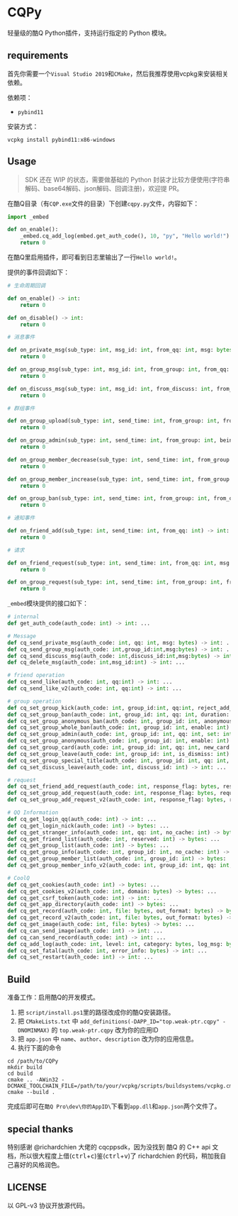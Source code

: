 # CQPy

轻量级的酷Q Python插件，支持运行指定的 Python 模块。

## requirements

首先你需要一个`Visual Studio 2019`和`CMake`，然后我推荐使用vcpkg来安装相关依赖。

依赖项：

- `pybind11`

安装方式：

```batch
vcpkg install pybind11:x86-windows
```

## Usage

> SDK 还在 WIP 的状态，需要做基础的 Python 封装才比较方便使用(字符串解码、base64解码、json解码、回调注册)，欢迎提 PR。

在酷Q目录（有`CQP.exe`文件的目录）下创建`cqpy.py`文件，内容如下：

```python
import _embed

def on_enable():
    _embed.cq_add_log(embed.get_auth_code(), 10, "py", "Hello world!")
    return 0
```

在酷Q里启用插件，即可看到日志里输出了一行`Hello world!`。

提供的事件回调如下：

```python
# 生命周期回调

def on_enable() -> int:
    return 0

def on_disable() -> int:
    return 0

# 消息事件

def on_private_msg(sub_type: int, msg_id: int, from_qq: int, msg: bytes, font: int) -> int:
    return 0

def on_group_msg(sub_type: int, msg_id: int, from_group: int, from_qq: int, from_anonymous_base64: bytes, msg: bytes, font: int) -> int:
    return 0

def on_discuss_msg(sub_type: int, msg_id: int, from_discuss: int, from_qq: int, msg: bytes, font: int) -> int:
    return 0

# 群组事件

def on_group_upload(sub_type: int, send_time: int, from_group: int, from_qq: int, file_base64: bytes) -> int:
    return 0

def on_group_admin(sub_type: int, send_time: int, from_group: int, being_operate_qq: int) -> int:
    return 0

def on_group_member_decrease(sub_type: int, send_time: int, from_group: int, being_operate_qq: int) -> int:
    return 0

def on_group_member_increase(sub_type: int, send_time: int, from_group: int, being_operate_qq: int) -> int:
    return 0

def on_group_ban(sub_type: int, send_time: int, from_group: int, from_qq: int, being_operate_qq: int, duration: int) -> int:
    return 0

# 通知事件

def on_friend_add(sub_type: int, send_time: int, from_qq: int) -> int:
    return 0

# 请求

def on_friend_request(sub_type: int, send_time: int, from_qq: int, msg: bytes, response_flag: bytes) -> int:
    return 0

def on_group_request(sub_type: int, send_time: int, from_group: int, from_qq: int, msg: bytes, response_flag: bytes) -> int:
    return 0

```

`_embed`模块提供的接口如下：

```python
# internal
def get_auth_code(auth_code: int) -> int: ...

# Message
def cq_send_private_msg(auth_code: int, qq: int, msg: bytes) -> int: ...
def cq_send_group_msg(auth_code: int,group_id:int,msg:bytes) -> int: ...
def cq_send_discuss_msg(auth_code: int,discuss_id:int,msg:bytes) -> int: ...
def cq_delete_msg(auth_code: int,msg_id:int) -> int: ...

# friend operation
def cq_send_like(auth_code: int, qq:int) -> int: ...
def cq_send_like_v2(auth_code: int, qq:int) -> int: ...

# group operation
def cq_set_group_kick(auth_code: int, group_id:int, qq:int, reject_add_request: int) -> int: ...
def cq_set_group_ban(auth_code: int, group_id: int, qq: int, duration: int) -> int: ...
def cq_set_group_anonymous_ban(auth_code: int, group_id: int, anonymous: bytes, duration: int) -> int: ...
def cq_set_group_whole_ban(auth_code: int, group_id: int, enable: int) -> int: ...
def cq_set_group_admin(auth_code: int, group_id: int, qq: int, set: int) -> int: ...
def cq_set_group_anonymous(auth_code: int, group_id: int, enable: int) -> int: ...
def cq_set_group_card(auth_code: int, group_id: int, qq: int, new_card: bytes) -> int: ...
def cq_set_group_leave(auth_code: int, group_id: int, is_dismiss: int) -> int: ...
def cq_set_group_special_title(auth_code: int, group_id: int, qq: int, new_special_title: bytes, duration: int) -> int: ...
def cq_set_discuss_leave(auth_code: int, discuss_id: int) -> int: ...

# request
def cq_set_friend_add_request(auth_code: int, response_flag: bytes, response_operation: int, remark: bytes) -> int: ...
def cq_set_group_add_request(auth_code: int, response_flag: bytes, request_type: int, response_operation: int) -> int: ...
def cq_set_group_add_request_v2(auth_code: int, response_flag: bytes, request_type: int, response_operation: int, reason: bytes) -> int: ...

# QQ Information
def cq_get_login_qq(auth_code: int) -> int: ...
def cq_get_login_nick(auth_code: int) -> bytes: ...
def cq_get_stranger_info(auth_code: int, qq: int, no_cache: int) -> bytes: ...
def cq_get_friend_list(auth_code: int, reserved: int) -> bytes: ...
def cq_get_group_list(auth_code: int) -> bytes: ...
def cq_get_group_info(auth_code: int, group_id: int, no_cache: int) -> bytes: ...
def cq_get_group_member_list(auth_code: int, group_id: int) -> bytes: ...
def cq_get_group_member_info_v2(auth_code: int, group_id: int, qq: int, no_cache: int) -> bytes: ...

# CoolQ
def cq_get_cookies(auth_code: int) -> bytes: ...
def cq_get_cookies_v2(auth_code: int, domain: bytes) -> bytes: ...
def cq_get_csrf_token(auth_code: int) -> int: ...
def cq_get_app_directory(auth_code: int) -> bytes: ...
def cq_get_record(auth_code: int, file: bytes, out_format: bytes) -> bytes: ...
def cq_get_record_v2(auth_code: int, file: bytes, out_format: bytes) -> bytes: ...
def cq_get_image(auth_code: int, file: bytes) -> bytes: ...
def cq_can_send_image(auth_code: int) -> int: ...
def cq_can_send_record(auth_code: int) -> int: ...
def cq_add_log(auth_code: int, level: int, category: bytes, log_msg: bytes) -> int: ...
def cq_set_fatal(auth_code: int, error_info: bytes) -> int: ...
def cq_set_restart(auth_code: int) -> int: ...
```


## Build

准备工作：启用酷Q的开发模式。

1. 把 `script/install.ps1`里的路径改成你的酷Q安装路径。
2. 把 `CMakeLists.txt` 中 `add_definitions(-DAPP_ID="top.weak-ptr.cqpy" -DNOMINMAX)` 的 `top.weak-ptr.cqpy` 改为你的应用ID
3. 把 `app.json` 中 `name`、`author`、`description` 改为你的应用信息。
4. 执行下面的命令

```batch
cd /path/to/CQPy
mkdir build
cd build
cmake .. -AWin32 -DCMAKE_TOOLCHAIN_FILE=/path/to/your/vcpkg/scripts/buildsystems/vcpkg.cmake
cmake --build .
```

完成后即可在`酷Q Pro\dev\你的AppID\`下看到`app.dll`和`app.json`两个文件了。

## special thanks

特别感谢 @richardchien 大佬的 cqcppsdk，因为没找到 酷Q 的 C++ api 文档，所以很大程度上借(<kbd>ctrl</kbd>+<kbd>c</kbd>)鉴(<kbd>ctrl</kbd>+<kbd>v</kbd>)了 richardchien 的代码，稍加我自己喜好的风格润色。

## LICENSE

以 GPL-v3 协议开放源代码。
